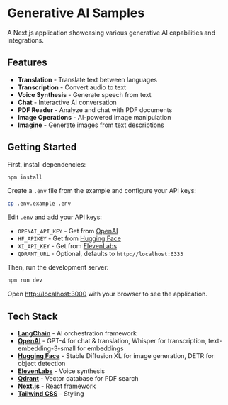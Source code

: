# Generative AI Samples

A Next.js application showcasing various generative AI capabilities and integrations.

## Features

- **Translation** - Translate text between languages
- **Transcription** - Convert audio to text
- **Voice Synthesis** - Generate speech from text
- **Chat** - Interactive AI conversation
- **PDF Reader** - Analyze and chat with PDF documents
- **Image Operations** - AI-powered image manipulation
- **Imagine** - Generate images from text descriptions

## Getting Started

First, install dependencies:

```bash
npm install
```

Create a `.env` file from the example and configure your API keys:

```bash
cp .env.example .env
```

Edit `.env` and add your API keys:
- `OPENAI_API_KEY` - Get from [OpenAI](https://platform.openai.com/api-keys)
- `HF_APIKEY` - Get from [Hugging Face](https://huggingface.co/settings/tokens)
- `XI_API_KEY` - Get from [ElevenLabs](https://elevenlabs.io/app/settings/api-keys)
- `QDRANT_URL` - Optional, defaults to `http://localhost:6333`

Then, run the development server:

```bash
npm run dev
```

Open [http://localhost:3000](http://localhost:3000) with your browser to see the application.

## Tech Stack

- **[LangChain](https://langchain.com)** - AI orchestration framework
- **[OpenAI](https://openai.com)** - GPT-4 for chat & translation, Whisper for transcription, text-embedding-3-small for embeddings
- **[Hugging Face](https://huggingface.co)** - Stable Diffusion XL for image generation, DETR for object detection
- **[ElevenLabs](https://elevenlabs.io)** - Voice synthesis
- **[Qdrant](https://qdrant.tech)** - Vector database for PDF search
- **[Next.js](https://nextjs.org)** - React framework
- **[Tailwind CSS](https://tailwindcss.com)** - Styling
